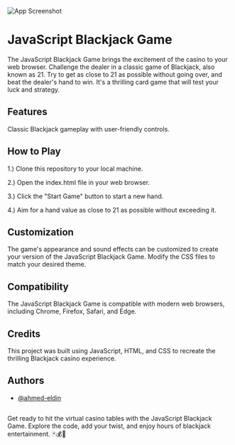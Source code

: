 
![App Screenshot](https://via.placeholder.com/468x300?text=App+Screenshot+Here)


# JavaScript Blackjack Game

The JavaScript Blackjack Game brings the excitement of the casino to your web browser. Challenge the dealer in a classic game of Blackjack, also known as 21. Try to get as close to 21 as possible without going over, and beat the dealer's hand to win. It's a thrilling card game that will test your luck and strategy.

## Features

Classic Blackjack gameplay with user-friendly controls.

## How to Play

1.) Clone this repository to your local machine.

2.) Open the index.html file in your web browser.

3.) Click the "Start Game" button to start a new hand.

4.) Aim for a hand value as close to 21 as possible without exceeding it.
## Customization

The game's appearance and sound effects can be customized to create your version of the JavaScript Blackjack Game. Modify the CSS files to match your desired theme.
## Compatibility

The JavaScript Blackjack Game is compatible with modern web browsers, including Chrome, Firefox, Safari, and Edge.


## Credits

This project was built using JavaScript, HTML, and CSS to recreate the thrilling Blackjack casino experience.
## Authors

- [@ahmed-eldin](https://www.github.com/ahmed-eldin)

##  

Get ready to hit the virtual casino tables with the JavaScript Blackjack Game. Explore the code, add your twist, and enjoy hours of blackjack entertainment. 🃏💰🎲